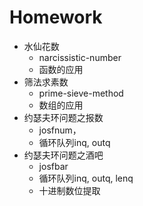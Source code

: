 # Homework

- 水仙花数
    - narcissistic-number
    - 函数的应用
- 筛法求素数
    - prime-sieve-method
    - 数组的应用
- 约瑟夫环问题之报数
    - josfnum，
    - 循环队列inq, outq
- 约瑟夫环问题之酒吧
    - josfbar
    - 循环队列inq, outq, lenq
    - 十进制数位提取